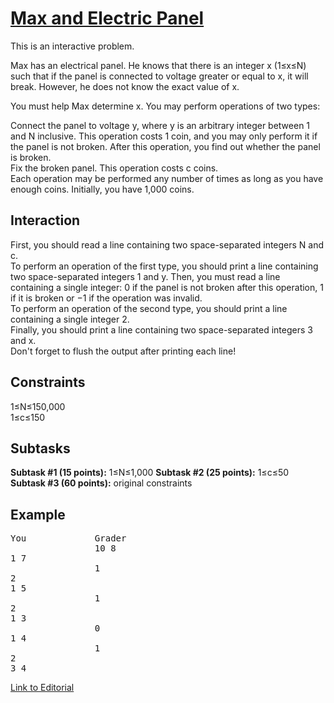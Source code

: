 # [Max and Electric Panel](https://www.codechef.com/DEC18B/problems/MAXEP) 

This is an interactive problem.<br />

Max has an electrical panel. He knows that there is an integer x (1≤x≤N) such that if the panel is connected to voltage greater or equal to x, it will break. However, he does not know the exact value of x.<br />

You must help Max determine x. You may perform operations of two types:<br />

Connect the panel to voltage y, where y is an arbitrary integer between 1 and N inclusive. This operation costs 1 coin, and you may only perform it if the panel is not broken. After this operation, you find out whether the panel is broken.<br />
Fix the broken panel. This operation costs c coins.<br />
Each operation may be performed any number of times as long as you have enough coins. Initially, you have 1,000 coins.<br />

## Interaction
First, you should read a line containing two space-separated integers N and c.<br />
To perform an operation of the first type, you should print a line containing two space-separated integers 1 and y. Then, you must read a line containing a single integer: 0 if the panel is not broken after this operation, 1 if it is broken or −1 if the operation was invalid.<br />
To perform an operation of the second type, you should print a line containing a single integer 2.<br />
Finally, you should print a line containing two space-separated integers 3 and x.<br />
Don't forget to flush the output after printing each line!<br />

## Constraints
1≤N≤150,000<br />
1≤c≤150<br />

## Subtasks
<b>Subtask #1 (15 points):</b> 1≤N≤1,000
<b>Subtask #2 (25 points):</b> 1≤c≤50
<b>Subtask #3 (60 points):</b> original constraints

## Example
<pre>
You             Grader
                10 8
1 7
                1
2
1 5
                1
2
1 3
                0
1 4
                1
2
3 4
</pre>
[Link to Editorial](https://discuss.codechef.com/problems/MAXEP)
